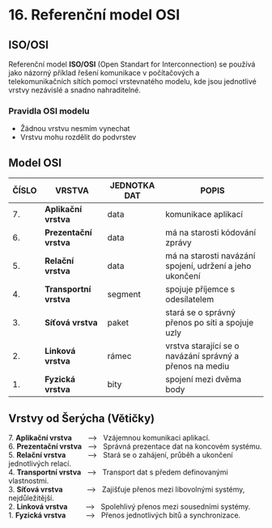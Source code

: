 # 16. Referenční model OSI
## ISO/OSI
Referenční model **ISO/OSI** (Open Standart for Interconnection) se používá jako názorný příklad řešení komunikace v počítačových a telekomunikačních sítích pomocí vrstevnatého modelu, kde jsou jednotlivé vrstvy nezávislé a snadno nahraditelné.

### Pravidla OSI modelu
- Žádnou vrstvu nesmím vynechat
- Vrstvu mohu rozdělit do podvrstev

## Model OSI

|ČÍSLO|VRSTVA|JEDNOTKA DAT|POPIS|
|---|---|---|---|
|7\.|**Aplikační vrstva**|data|komunikace aplikací|
|6\.|**Prezentační vrstva**|data|má na starosti kódování zprávy
|5\.|**Relační vrstva**|data|má na starosti navázání spojení, udržení a jeho ukončení|
|4\.|**Transportní vrstva**|segment|spojuje příjemce s odesílatelem|
|3\.|**Síťová vrstva**|paket|stará se o správný přenos po síti a spojuje uzly|
|2\.|**Linková vrstva**|rámec|vrstva starající se o navázání správný a přenos na mediu|
|1\.|**Fyzická vrstva**|bity|spojení mezi dvěma body|

## Vrstvy od Šerýcha (Větičky) 

7\. **Aplikační vrstva** &nbsp;&nbsp;&nbsp;&nbsp;&nbsp;&nbsp; --> &nbsp; Vzájemnou komunikaci aplikací.  
6\. **Prezentační vrstva** &nbsp; --> &nbsp; Správná prezentace dat na koncovém systému.  
5\. **Relační vrstva** &nbsp;&nbsp;&nbsp;&nbsp;&nbsp;&nbsp;&nbsp;&nbsp;&nbsp; --> &nbsp; Stará se o zahájení, průběh a ukončení jednotlivých relací.  
4\. **Transportní vrstva** &nbsp; --> &nbsp; Transport dat s předem definovanými vlastnostmi.  
3\. **Síťová vrstva** &nbsp;&nbsp;&nbsp;&nbsp;&nbsp;&nbsp;&nbsp;&nbsp;&nbsp;&nbsp; --> &nbsp; Zajišťuje přenos mezi libovolnými systémy, nejdůležitější.  
2\. **Linková vrstva** &nbsp;&nbsp;&nbsp;&nbsp;&nbsp;&nbsp;&nbsp; --> &nbsp; Spolehlivý přenos mezi sousedními systémy.  
1\. **Fyzická vrstva** &nbsp;&nbsp;&nbsp;&nbsp;&nbsp;&nbsp;&nbsp;&nbsp; --> &nbsp; Přenos jednotlivých bitů a synchronizace.
